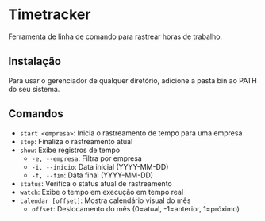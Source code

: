 # Timetracker

Ferramenta de linha de comando para rastrear horas de trabalho.

## Instalação

Para usar o gerenciador de qualquer diretório, adicione a pasta bin ao PATH do seu sistema.

## Comandos

- `start <empresa>`: Inicia o rastreamento de tempo para uma empresa
- `stop`: Finaliza o rastreamento atual
- `show`: Exibe registros de tempo
  - `-e, --empresa`: Filtra por empresa
  - `-i, --inicio`: Data inicial (YYYY-MM-DD)
  - `-f, --fim`: Data final (YYYY-MM-DD)
- `status`: Verifica o status atual de rastreamento
- `watch`: Exibe o tempo em execução em tempo real
- `calendar [offset]`: Mostra calendário visual do mês
  - `offset`: Deslocamento do mês (0=atual, -1=anterior, 1=próximo)
